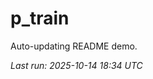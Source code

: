 # p_train

Auto-updating README demo.

<!--START_SECTION:status-->
_Last run: 2025-10-14 18:34 UTC_
<!--END_SECTION:status-->
























































































































































































































































































































































































































































































































































































































































































































































































































































































































































































































































































































































































































